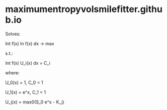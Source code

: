 # maximumentropyvolsmilefitter.github.io

Solves:

Int f(x) ln f(x) dx -> max

s.t.:

Int f(x) U_i(x) dx = C_i

where:

U_0(x) = 1, C_0 = 1

U_1(x) = e^x, C_1 = 1

U_j(x) = max0(S_0 e^x - K_j)
